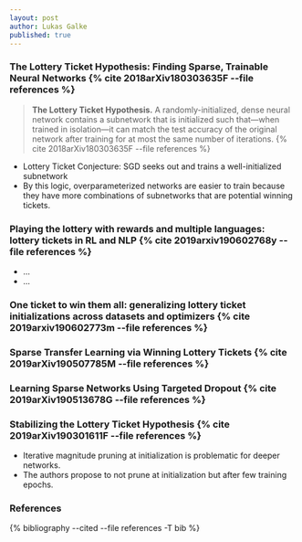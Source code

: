 ```yaml
---
layout: post
author: Lukas Galke
published: true
---
```




### The Lottery Ticket Hypothesis: Finding Sparse, Trainable Neural Networks {% cite 2018arXiv180303635F --file references %}

> **The Lottery Ticket Hypothesis.** A randomly-initialized, dense neural
> network contains a subnetwork that is initialized such that—when trained in
> isolation—it can match the test accuracy of the original network after
> training for at most the same number of iterations.
> {% cite 2018arXiv180303635F --file references %}


* Lottery Ticket Conjecture: SGD seeks out and trains a
  well-initialized subnetwork
* By this logic, overparameterized networks are easier to train
  because they have more combinations of subnetworks that are potential winning tickets.

### Playing the lottery with rewards and multiple languages: lottery tickets in RL and NLP {% cite 2019arxiv190602768y --file references %}

* ...
* ...

### One ticket to win them all: generalizing lottery ticket initializations across datasets and optimizers {% cite 2019arxiv190602773m --file references %}

### Sparse Transfer Learning via Winning Lottery Tickets {% cite 2019arXiv190507785M --file references %}

### Learning Sparse Networks Using Targeted Dropout {% cite 2019arXiv190513678G --file references %}

### Stabilizing the Lottery Ticket Hypothesis {% cite 2019arXiv190301611F --file references %}

* Iterative magnitude pruning at initialization is problematic for deeper networks.
* The authors propose to not prune at initialization but after few training epochs.

### References

{% bibliography --cited --file references -T bib %}
